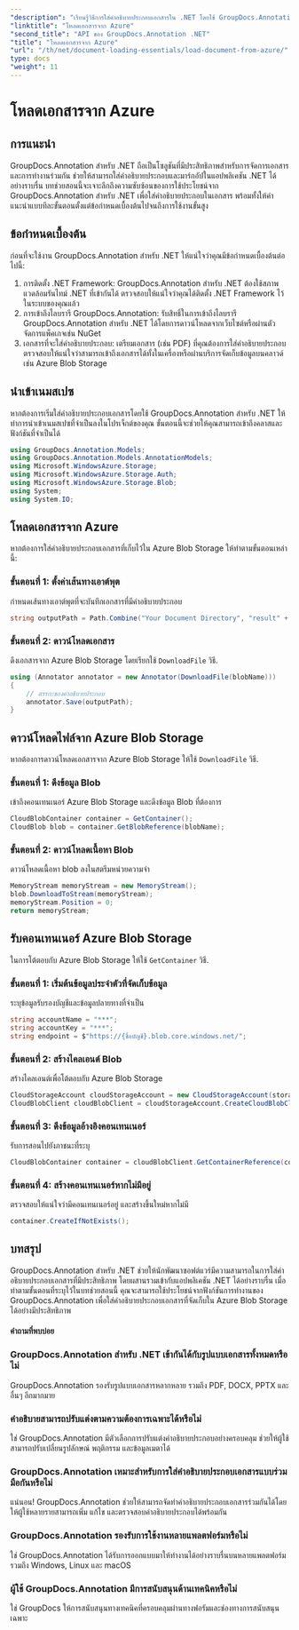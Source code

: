 ```yaml
---
"description": "เรียนรู้วิธีการใส่คำอธิบายประกอบเอกสารใน .NET โดยใช้ GroupDocs.Annotation บทช่วยสอนแบบทีละขั้นตอนสำหรับการบูรณาการกับ Azure Blob Storage ได้อย่างราบรื่น"
"linktitle": "โหลดเอกสารจาก Azure"
"second_title": "API ของ GroupDocs.Annotation .NET"
"title": "โหลดเอกสารจาก Azure"
"url": "/th/net/document-loading-essentials/load-document-from-azure/"
type: docs
"weight": 11
---
```


# โหลดเอกสารจาก Azure

## การแนะนำ
GroupDocs.Annotation สำหรับ .NET ถือเป็นโซลูชันที่มีประสิทธิภาพสำหรับการจัดการเอกสารและการทำงานร่วมกัน ช่วยให้สามารถใส่คำอธิบายประกอบและมาร์กอัปในแอปพลิเคชัน .NET ได้อย่างราบรื่น บทช่วยสอนนี้จะเจาะลึกถึงความซับซ้อนของการใช้ประโยชน์จาก GroupDocs.Annotation สำหรับ .NET เพื่อใส่คำอธิบายประกอบในเอกสาร พร้อมทั้งให้คำแนะนำแบบทีละขั้นตอนตั้งแต่ข้อกำหนดเบื้องต้นไปจนถึงการใช้งานขั้นสูง
## ข้อกำหนดเบื้องต้น
ก่อนที่จะใช้งาน GroupDocs.Annotation สำหรับ .NET ให้แน่ใจว่าคุณมีข้อกำหนดเบื้องต้นต่อไปนี้:
1. การติดตั้ง .NET Framework: GroupDocs.Annotation สำหรับ .NET ต้องใช้สภาพแวดล้อมรันไทม์ .NET ที่เข้ากันได้ ตรวจสอบให้แน่ใจว่าคุณได้ติดตั้ง .NET Framework ไว้ในระบบของคุณแล้ว
2. การเข้าถึงไลบรารี GroupDocs.Annotation: รับสิทธิ์ในการเข้าถึงไลบรารี GroupDocs.Annotation สำหรับ .NET ได้โดยการดาวน์โหลดจากเว็บไซต์หรือผ่านตัวจัดการแพ็คเกจเช่น NuGet
3. เอกสารที่จะใส่คำอธิบายประกอบ: เตรียมเอกสาร (เช่น PDF) ที่คุณต้องการใส่คำอธิบายประกอบ ตรวจสอบให้แน่ใจว่าสามารถเข้าถึงเอกสารได้ทั้งในเครื่องหรือผ่านบริการจัดเก็บข้อมูลบนคลาวด์ เช่น Azure Blob Storage

## นำเข้าเนมสเปซ
หากต้องการเริ่มใส่คำอธิบายประกอบเอกสารโดยใช้ GroupDocs.Annotation สำหรับ .NET ให้ทำการนำเข้าเนมสเปซที่จำเป็นลงในโปรเจ็กต์ของคุณ ขั้นตอนนี้จะช่วยให้คุณสามารถเข้าถึงคลาสและฟังก์ชันที่จำเป็นได้
```csharp
using GroupDocs.Annotation.Models;
using GroupDocs.Annotation.Models.AnnotationModels;
using Microsoft.WindowsAzure.Storage;
using Microsoft.WindowsAzure.Storage.Auth;
using Microsoft.WindowsAzure.Storage.Blob;
using System;
using System.IO;
```

## โหลดเอกสารจาก Azure
หากต้องการใส่คำอธิบายประกอบเอกสารที่เก็บไว้ใน Azure Blob Storage ให้ทำตามขั้นตอนเหล่านี้:
### ขั้นตอนที่ 1: ตั้งค่าเส้นทางเอาต์พุต
กำหนดเส้นทางเอาต์พุตที่จะบันทึกเอกสารที่มีคำอธิบายประกอบ
```csharp
string outputPath = Path.Combine("Your Document Directory", "result" + Path.GetExtension("input.pdf"));
```
### ขั้นตอนที่ 2: ดาวน์โหลดเอกสาร
ดึงเอกสารจาก Azure Blob Storage โดยเรียกใช้ `DownloadFile` วิธี.
```csharp
using (Annotator annotator = new Annotator(DownloadFile(blobName)))
{
    // ตรรกะของคำอธิบายประกอบ
    annotator.Save(outputPath);
}
```
## ดาวน์โหลดไฟล์จาก Azure Blob Storage
หากต้องการดาวน์โหลดเอกสารจาก Azure Blob Storage ให้ใช้ `DownloadFile` วิธี.
### ขั้นตอนที่ 1: ดึงข้อมูล Blob
เข้าถึงคอนเทนเนอร์ Azure Blob Storage และดึงข้อมูล Blob ที่ต้องการ
```csharp
CloudBlobContainer container = GetContainer();
CloudBlob blob = container.GetBlobReference(blobName);
```
### ขั้นตอนที่ 2: ดาวน์โหลดเนื้อหา Blob
ดาวน์โหลดเนื้อหา blob ลงในสตรีมหน่วยความจำ
```csharp
MemoryStream memoryStream = new MemoryStream();
blob.DownloadToStream(memoryStream);
memoryStream.Position = 0;
return memoryStream;
```
## รับคอนเทนเนอร์ Azure Blob Storage
ในการโต้ตอบกับ Azure Blob Storage ให้ใช้ `GetContainer` วิธี.
### ขั้นตอนที่ 1: เริ่มต้นข้อมูลประจำตัวที่จัดเก็บข้อมูล
ระบุข้อมูลรับรองบัญชีและข้อมูลปลายทางที่จำเป็น
```csharp
string accountName = "***";
string accountKey = "***";
string endpoint = $"https://{ชื่อบัญชี}.blob.core.windows.net/";
```
### ขั้นตอนที่ 2: สร้างไคลเอนต์ Blob
สร้างไคลเอนต์เพื่อโต้ตอบกับ Azure Blob Storage
```csharp
CloudStorageAccount cloudStorageAccount = new CloudStorageAccount(storageCredentials, new Uri(endpoint), null, null, null);
CloudBlobClient cloudBlobClient = cloudStorageAccount.CreateCloudBlobClient();
```
### ขั้นตอนที่ 3: ดึงข้อมูลอ้างอิงคอนเทนเนอร์
รับการสอนไปยังภาชนะที่ระบุ
```csharp
CloudBlobContainer container = cloudBlobClient.GetContainerReference(containerName);
```
### ขั้นตอนที่ 4: สร้างคอนเทนเนอร์หากไม่มีอยู่
ตรวจสอบให้แน่ใจว่ามีคอนเทนเนอร์อยู่ และสร้างขึ้นใหม่หากไม่มี
```csharp
container.CreateIfNotExists();
```

## บทสรุป
GroupDocs.Annotation สำหรับ .NET ช่วยให้นักพัฒนาซอฟต์แวร์มีความสามารถในการใส่คำอธิบายประกอบเอกสารที่มีประสิทธิภาพ โดยผสานรวมเข้ากับแอปพลิเคชัน .NET ได้อย่างราบรื่น เมื่อทำตามขั้นตอนที่ระบุไว้ในบทช่วยสอนนี้ คุณจะสามารถใช้ประโยชน์จากฟังก์ชันการทำงานของ GroupDocs.Annotation เพื่อใส่คำอธิบายประกอบเอกสารที่จัดเก็บใน Azure Blob Storage ได้อย่างมีประสิทธิภาพ
#### คำถามที่พบบ่อย
### GroupDocs.Annotation สำหรับ .NET เข้ากันได้กับรูปแบบเอกสารทั้งหมดหรือไม่
GroupDocs.Annotation รองรับรูปแบบเอกสารหลากหลาย รวมถึง PDF, DOCX, PPTX และอื่นๆ อีกมากมาย
### คำอธิบายสามารถปรับแต่งตามความต้องการเฉพาะได้หรือไม่
ใช่ GroupDocs.Annotation มีตัวเลือกการปรับแต่งคำอธิบายประกอบอย่างครอบคลุม ช่วยให้ผู้ใช้สามารถปรับเปลี่ยนรูปลักษณ์ พฤติกรรม และข้อมูลเมตาได้
### GroupDocs.Annotation เหมาะสำหรับการใส่คำอธิบายประกอบเอกสารแบบร่วมมือกันหรือไม่
แน่นอน! GroupDocs.Annotation ช่วยให้สามารถจัดทำคำอธิบายประกอบเอกสารร่วมกันได้โดยให้ผู้ใช้หลายรายสามารถเพิ่ม แก้ไข และตรวจสอบคำอธิบายประกอบได้พร้อมกัน
### GroupDocs.Annotation รองรับการใช้งานหลายแพลตฟอร์มหรือไม่
ใช่ GroupDocs.Annotation ได้รับการออกแบบมาให้ทำงานได้อย่างราบรื่นบนหลายแพลตฟอร์ม รวมถึง Windows, Linux และ macOS
### ผู้ใช้ GroupDocs.Annotation มีการสนับสนุนด้านเทคนิคหรือไม่
ใช่ GroupDocs ให้การสนับสนุนทางเทคนิคที่ครอบคลุมผ่านทางฟอรัมและช่องทางการสนับสนุนเฉพาะ
